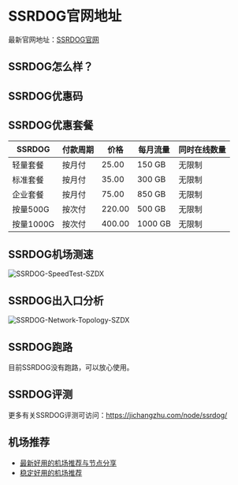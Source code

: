 # SSRDOG官网地址
最新官网地址：[SSRDOG官网](https://jcz.affxc.com/ssrdog/)

## SSRDOG怎么样？


## SSRDOG优惠码


## SSRDOG优惠套餐

| SSRDOG  | 付款周期 | 价格     | 每月流量    | 同时在线数量 |
|---------|------|--------|---------|--------|
| 轻量套餐    | 按月付  | 25.00  | 150 GB  | 无限制    |
| 标准套餐    | 按月付  | 35.00  | 300 GB  | 无限制    |
| 企业套餐    | 按月付  | 75.00  | 850 GB  | 无限制    |
| 按量500G  | 按次付  | 220.00 | 500 GB  | 无限制    |
| 按量1000G | 按次付  | 400.00 | 1000 GB | 无限制    |

## SSRDOG机场测速

![SSRDOG-SpeedTest-SZDX](https://github.com/jichangzhu/SSRDOG/assets/152512496/26017a1f-12af-46d7-8d8c-ac11c3229284)

## SSRDOG出入口分析

![SSRDOG-Network-Topology-SZDX](https://github.com/jichangzhu/SSRDOG/assets/152512496/10a9cdab-9e8c-473c-83d0-21d7810171e8)

## SSRDOG跑路
目前SSRDOG没有跑路，可以放心使用。

## SSRDOG评测
更多有关SSRDOG评测可访问：https://jichangzhu.com/node/ssrdog/

## 机场推荐
 - [最新好用的机场推荐与节点分享](https://github.com/jichangzhu/JichangTuijian)
 - [稳定好用的机场推荐](https://jichangzhu.com/node/?utm_source=github&utm_medium=jichangzhu-details)
